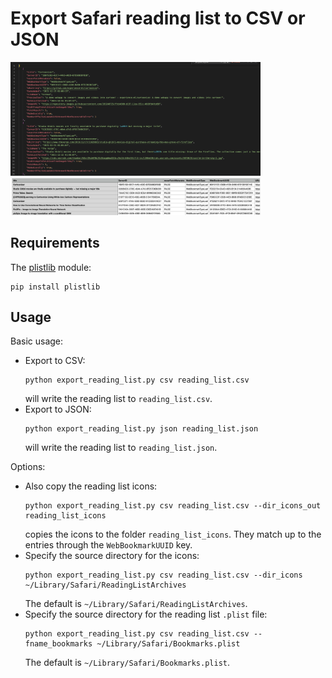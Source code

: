 # Export Safari reading list to CSV or JSON

<img src="readme_imgs/json.png" alt="drawing" width="400"/>

<img src="readme_imgs/csv.png" alt="drawing" width="400"/>

## Requirements

The [plistlib](https://docs.python.org/3/library/plistlib.html) module:
```
pip install plistlib
```

## Usage

Basic usage:
* Export to CSV:
    ```
    python export_reading_list.py csv reading_list.csv
    ```
    will write the reading list to `reading_list.csv`.
* Export to JSON:
    ```
    python export_reading_list.py json reading_list.json
    ```
    will write the reading list to `reading_list.json`.

Options:
* Also copy the reading list icons:
    ```
    python export_reading_list.py csv reading_list.csv --dir_icons_out reading_list_icons
    ```
    copies the icons to the folder `reading_list_icons`. They match up to the entries through the `WebBookmarkUUID` key.
* Specify the source directory for the icons:
    ```
    python export_reading_list.py csv reading_list.csv --dir_icons ~/Library/Safari/ReadingListArchives
    ```
    The default is `~/Library/Safari/ReadingListArchives`.
* Specify the source directory for the reading list `.plist` file:
    ```
    python export_reading_list.py csv reading_list.csv --fname_bookmarks ~/Library/Safari/Bookmarks.plist
    ```
    The default is `~/Library/Safari/Bookmarks.plist`.